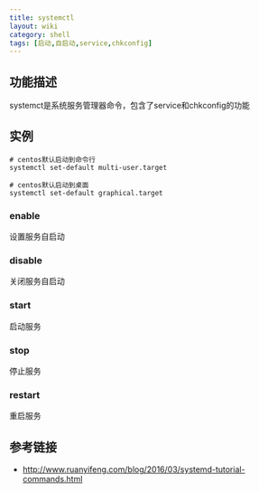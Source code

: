 ```yaml
---
title: systemctl
layout: wiki
category: shell
tags: [启动,自启动,service,chkconfig]
---
```


## 功能描述

systemct是系统服务管理器命令，包含了service和chkconfig的功能


## 实例

~~~Text
# centos默认启动到命令行
systemctl set-default multi-user.target

# centos默认启动到桌面
systemctl set-default graphical.target
~~~

### enable

设置服务自启动

### disable

关闭服务自启动

### start

启动服务

### stop

停止服务

### restart

重启服务

## 参考链接

* <http://www.ruanyifeng.com/blog/2016/03/systemd-tutorial-commands.html>
